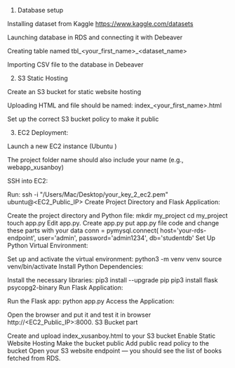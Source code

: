 1. Database setup

Installing dataset from Kaggle https://www.kaggle.com/datasets

Launching database in RDS and connecting it with Debeaver

Creating table named tbl_<your_first_name>_<dataset_name>

Importing CSV file to the database in Debeaver

2. S3 Static Hosting

Create an S3 bucket for static website hosting

Uploading HTML and file should be named: index_<your_first_name>.html

Set up the correct S3 bucket policy to make it public

3. EC2 Deployment:

Launch a new EC2 instance (Ubuntu )

The project folder name should also include your name (e.g., webapp_xusanboy)

SSH into EC2:

Run:
ssh -i "/Users/Mac/Desktop/your_key_2_ec2.pem" ubuntu@<EC2_Public_IP>
Create Project Directory and Flask Application:

Create the project directory and Python file:
mkdir my_project
cd my_project
touch app.py
Edit app.py.
Create app.py put app.py file code and change these parts with your data
conn = pymysql.connect(
    host='your-rds-endpoint',
    user='admin',
    password='admin1234',
    db='studentdb'
Set Up Python Virtual Environment:

Set up and activate the virtual environment:
python3 -m venv venv
source venv/bin/activate
Install Python Dependencies:

Install the necessary libraries:
pip3 install --upgrade pip
pip3 install flask psycopg2-binary
Run Flask Application:

Run the Flask app:
python app.py
Access the Application:

Open the browser and put it and test it in browser http://<EC2_Public_IP>:8000.
S3 Bucket part

Create and upload index_xusanboy.html to your S3 bucket
Enable Static Website Hosting
Make the bucket public
Add public read policy to the bucket
Open your S3 website endpoint — you should see the list of books fetched from RDS.
